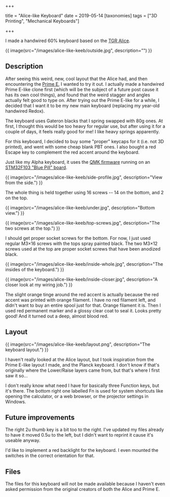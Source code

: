 +++

title = "Alice-like Keyboard"
date = 2019-05-14
[taxonomies]
tags = ["3D Printing", "Mechanical Keyboards"]

+++

I made a handwired 60% keyboard based on the [TGR Alice](https://geekhack.org/index.php?topic=95054.0).

{{ image(src="/images/alice-like-keeb/outside.jpg", description="") }}

<!-- more -->

## Description

After seeing this weird, new, cool layout that the Alice had, and then encountering the [Prime E](https://geekhack.org/index.php?topic=98580.0), I wanted to try it out. I actually made a handwired Prime E-like clone first (which will be the subject of a future post cause it has its own cool things), and found that the weird stagger and angles actually felt good to type on. After trying out the Prime E-like for a while, I decided that I want it to be my new main keyboard (replacing my year-old handwired Redox).

The keyboard uses Gateron blacks that I spring swapped with 80g ones. At first, I thought this would be too heavy for regular use, but after using it for a couple of days, it feels really good for me! I like heavy springs apparently.

For this keyboard, I decided to buy some "proper" keycaps for it (i.e. not 3D printed), and went with some cheap blank PBT ones. I also bought a red Escape key to complement the red accent around the keyboard.

Just like my Alpha keyboard, it uses the [QMK firmware](https://docs.qmk.fm/#/) running on an [STM32F103 "Blue Pill" board](https://wiki.stm32duino.com/index.php?title=Blue_Pill).

{{ image(src="/images/alice-like-keeb/side-profile.jpg", description="View from the side.") }}

The whole thing is held together using 16 screws -- 14 on the bottom, and 2 on the top.

{{ image(src="/images/alice-like-keeb/under.jpg", description="Bottom view.") }}

{{ image(src="/images/alice-like-keeb/top-screws.jpg", description="The two screws at the top.") }}

I should get proper socket screws for the bottom. For now, I just used regular M3×16 screws with the tops spray painted black. The two M3×12 screws used at the top are proper socket screws that have been anodized black.

{{ image(src="/images/alice-like-keeb/inside-whole.jpg", description="The insides of the keyboard.") }}

{{ image(src="/images/alice-like-keeb/inside-closer.jpg", description="A closer look at my wiring job.") }}

The slight orange tinge around the red accent is actually because the red accent was printed with orange filament. I have no red filament left, and didn't want to buy an entire spool just for that. Orange filament it is. Then I used red permanent marker and a glossy clear coat to seal it. Looks pretty good! And it turned out a deep, almost blood red.

## Layout

{{ image(src="/images/alice-like-keeb/layout.png", description="The keyboard layout.") }}

I haven't really looked at the Alice layout, but I took inspiration from the Prime E-like layout I made, and the Planck keyboard. I don't know if that's originally where the Lower/Raise layers came from, but that's where I first saw it so...

I don't really know what need I have for basically three Function keys, but it's there. The bottom right one labelled Fn is used for system shortcuts like opening the calculator, or a web browser, or the projector settings in Windows.

## Future improvements

The right 2u thumb key is a bit too to the right. I've updated my files already to have it moved 0.5u to the left, but I didn't want to reprint it cause it's useable anyway.

I'd like to implement a red backlight for the keyboard. I even mounted the switches in the correct orientation for that.

## Files

The files for this keyboard will not be made available because I haven't even asked permission from the original creators of both the Alice and Prime E.